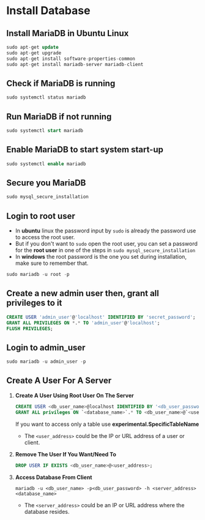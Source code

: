 # Install Database

## Install MariaDB in Ubuntu Linux

```sql
sudo apt-get update
sudo apt-get upgrade
sudo apt-get install software-properties-common
sudo apt-get install mariadb-server mariadb-client
```

## Check if MariaDB is running

```sql
sudo systemctl status mariadb
```

## Run MariaDB if not running

```sql
sudo systemctl start mariadb
```

## Enable MariaDB to start system start-up

```sql
sudo systemctl enable mariadb
```

## Secure you MariaDB

```sql
sudo mysql_secure_installation
```

## Login to root user

- In **ubuntu** linux the password input by `sudo` is already the password use to access the root user.
- But if you don't want to `sudo` open the root user, you can set a password for the **root user** in one of the steps in `sudo mysql_secure_installation`
- In **windows** the root password is the one you set during installation, make sure to remember that.

```sql
sudo mariadb -u root -p
```

## Create a new admin user then, grant all privileges to it

```sql
CREATE USER 'admin_user'@'localhost' IDENTIFIED BY 'secret_password';
GRANT ALL PRIVILEGES ON *.* TO 'admin_user'@'localhost';
FLUSH PRIVILEGES;
```

## Login to admin_user

```sql
sudo mariadb -u admin_user -p
```

## Create A User For A Server

1. **Create A User Using Root User On The Server**
    ```sql
    CREATE USER <db_user_name>@localhost IDENTIFIED BY '<db_user_password>';
    GRANT ALL privileges ON `<database_name>`.* TO <db_user_name>@`<user_address>` IDENTIFIED BY '<db_user_password>';
    ```
    If you want to access only a table use **experimental.SpecificTableName**

    - The `<user_address>` could be the IP or URL address of a user or client.

2. **Remove The User If You Want/Need To**
    ```sql
    DROP USER IF EXISTS <db_user_name>@<user_address>;
    ```

3. **Access Database From Client**

    ```zhs
    mariadb -u <db_user_name> -p<db_user_password> -h <server_address> <database_name>
    ```

    - The `<server_address>` could be an IP or URL address where the database resides.